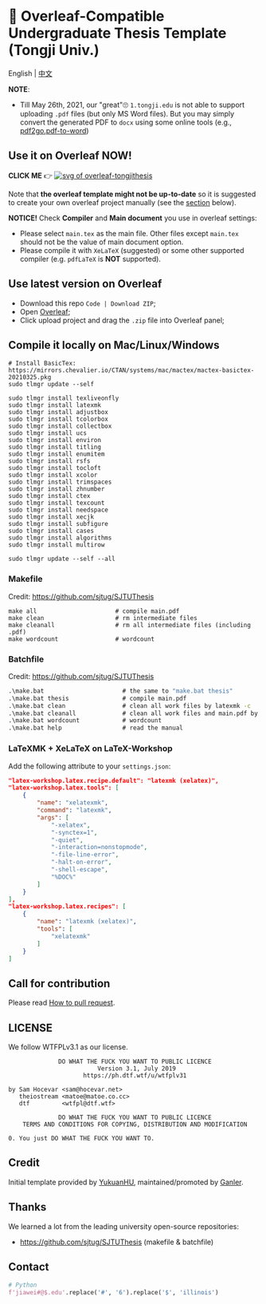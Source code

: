 # :page_facing_up: Overleaf-Compatible Undergraduate Thesis Template (Tongji Univ.)

English | [中文](README.md)

**NOTE**:

* Till May 26th, 2021, our "great"🙄 `1.tongji.edu` is not able to support uploading `.pdf` files (but only MS Word files). But you may simply convert the generated PDF to `docx` using some online tools (e.g., [pdf2go.pdf-to-word](https://www.pdf2go.com/pdf-to-word))

## Use it on **Overleaf** NOW!

**CLICK ME** 👉 [![svg of overleaf-tongjithesis](https://img.shields.io/badge/overleaf-tongjithesis-green.svg)](https://www.overleaf.com/latex/templates/tongji-undergrad-thesis/dfdvqsmpfcgk)

Note that **the overleaf template might not be up-to-date** so it is suggested to create your own overleaf project manually (see the [section](#use-latest-version-on-overleaf) below).

**NOTICE!** Check **Compiler** and **Main document** you use in overleaf settings:

* Please select `main.tex` as the main file. Other files except `main.tex` should not be the value of main document option.
* Please compile it with `XeLaTeX` (suggested) or some other supported compiler (e.g. `pdfLaTeX` is **NOT** supported).

## Use latest version on Overleaf

* Download this repo `Code | Download ZIP`;
* Open [Overleaf](https://www.overleaf.com/);
* Click upload project and drag the `.zip` file into Overleaf panel;

## Compile it locally on Mac/Linux/Windows

```shell
# Install BasicTex: https://mirrors.chevalier.io/CTAN/systems/mac/mactex/mactex-basictex-20210325.pkg
sudo tlmgr update --self

sudo tlmgr install texliveonfly
sudo tlmgr install latexmk
sudo tlmgr install adjustbox
sudo tlmgr install tcolorbox
sudo tlmgr install collectbox
sudo tlmgr install ucs
sudo tlmgr install environ
sudo tlmgr install titling
sudo tlmgr install enumitem
sudo tlmgr install rsfs
sudo tlmgr install tocloft
sudo tlmgr install xcolor
sudo tlmgr install trimspaces
sudo tlmgr install zhnumber
sudo tlmgr install ctex
sudo tlmgr install texcount
sudo tlmgr install needspace
sudo tlmgr install xecjk
sudo tlmgr install subfigure
sudo tlmgr install cases
sudo tlmgr install algorithms
sudo tlmgr install multirow

sudo tlmgr update --self --all
```

### Makefile

Credit: https://github.com/sjtug/SJTUThesis

```shell
make all                      # compile main.pdf
make clean                    # rm intermediate files
make cleanall                 # rm all intermediate files (including .pdf)
make wordcount                # wordcount
```

### Batchfile

Credit: https://github.com/sjtug/SJTUThesis

```bat
.\make.bat                      # the same to "make.bat thesis"
.\make.bat thesis               # compile main.pdf
.\make.bat clean                # clean all work files by latexmk -c
.\make.bat cleanall             # clean all work files and main.pdf by latexmk -C
.\make.bat wordcount            # wordcount
.\make.bat help                 # read the manual
```

### LaTeXMK + XeLaTeX on LaTeX-Workshop

Add the following attribute to your `settings.json`:

```json
"latex-workshop.latex.recipe.default": "latexmk (xelatex)",
"latex-workshop.latex.tools": [
    {
        "name": "xelatexmk",
        "command": "latexmk",
        "args": [
            "-xelatex",
            "-synctex=1",
            "-quiet",
            "-interaction=nonstopmode",
            "-file-line-error",
            "-halt-on-error",
            "-shell-escape",
            "%DOC%"
        ]
    }
],
"latex-workshop.latex.recipes": [
    {
        "name": "latexmk (xelatex)",
        "tools": [
            "xelatexmk"
        ]
    }
]
```

## Call for contribution

Please read [How to pull request](CONTRIBUTING.md#how-to-pull-request).

## LICENSE

We follow WTFPLv3.1 as our license.

```text
              DO WHAT THE FUCK YOU WANT TO PUBLIC LICENCE
                         Version 3.1, July 2019
                     https://ph.dtf.wtf/u/wtfplv31

by Sam Hocevar <sam@hocevar.net>
   theiostream <matoe@matoe.co.cc>
   dtf         <wtfpl@dtf.wtf>

              DO WHAT THE FUCK YOU WANT TO PUBLIC LICENCE
    TERMS AND CONDITIONS FOR COPYING, DISTRIBUTION AND MODIFICATION

0. You just DO WHAT THE FUCK YOU WANT TO.
```

## Credit

Initial template provided by [YukuanHU](https://github.com/YukuanHu), maintained/promoted by [Ganler](https://github.com/ganler).

## Thanks

We learned a lot from the leading university open-source repositories:

* https://github.com/sjtug/SJTUThesis (makefile & batchfile)

## Contact

```python
# Python
f'jiawei#@$.edu'.replace('#', '6').replace('$', 'illinois')
```

